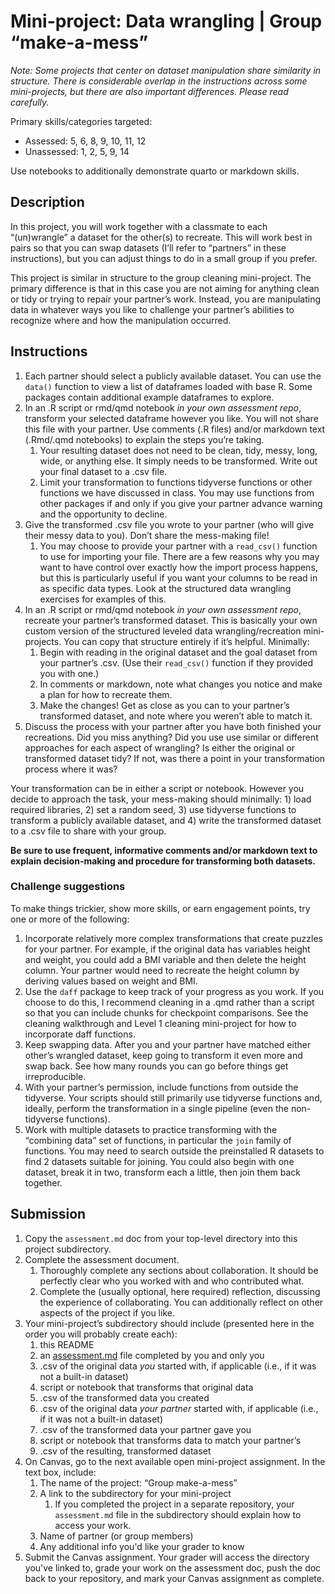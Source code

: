 # Mini-project: Data wrangling | Group “make-a-mess”

*Note: Some projects that center on dataset manipulation share similarity in structure. There is considerable overlap in the instructions across some mini-projects, but there are also important differences. Please read carefully.*

Primary skills/categories targeted:

- Assessed: 5, 6, 8, 9, 10, 11, 12
- Unassessed: 1, 2, 5, 9, 14

Use notebooks to additionally demonstrate quarto or markdown skills.

## Description

In this project, you will work together with a classmate to each “(un)wrangle” a dataset for the other(s) to recreate. This will work best in pairs so that you can swap datasets (I’ll refer to “partners” in these instructions), but you can adjust things to do in a small group if you prefer.

This project is similar in structure to the group cleaning mini-project. The primary difference is that in this case you are not aiming for anything clean or tidy or trying to repair your partner’s work. Instead, you are manipulating data in whatever ways you like to challenge your partner’s abilities to recognize where and how the manipulation occurred.

## Instructions

1. Each partner should select a publicly available dataset. You can use the `data()` function to view a list of dataframes loaded with base R. Some packages contain additional example dataframes to explore.
2. In an .R script or rmd/qmd notebook *in your own assessment repo*, transform your selected dataframe however you like. You will not share this file with your partner. Use comments (.R files) and/or markdown text (.Rmd/.qmd notebooks) to explain the steps you’re taking.
    1. Your resulting dataset does not need to be clean, tidy, messy, long, wide, or anything else. It simply needs to be transformed. Write out your final dataset to a .csv file.
    2. Limit your transformation to functions tidyverse functions or other functions we have discussed in class. You may use functions from other packages if and only if you give your partner advance warning and the opportunity to decline.
3. Give the transformed .csv file you wrote to your partner (who will give their messy data to you). Don’t share the mess-making file!
    1. You may choose to provide your partner with a `read_csv()` function to use for importing your file. There are a few reasons why you may want to have control over exactly how the import process happens, but this is particularly useful if you want your columns to be read in as specific data types. Look at the structured data wrangling exercises for examples of this.
4. In an .R script or rmd/qmd notebook *in your own assessment repo*, recreate your partner’s transformed dataset. This is basically your own custom version of the structured leveled data wrangling/recreation mini-projects. You can copy that structure entirely if it’s helpful. Minimally:
    1. Begin with reading in the original dataset and the goal dataset from your partner’s .csv. (Use their `read_csv()` function if they provided you with one.)
    2. In comments or markdown, note what changes you notice and make a plan for how to recreate them.
    3. Make the changes! Get as close as you can to your partner’s transformed dataset, and note where you weren’t able to match it.
5. Discuss the process with your partner after you have both finished your recreations. Did you miss anything? Did you use use similar or different approaches for each aspect of wrangling? Is either the original or transformed dataset tidy? If not, was there a point in your transformation process where it was?

Your transformation can be in either a script or notebook. However you decide to approach the task, your mess-making should minimally: 1) load required libraries, 2) set a random seed, 3) use tidyverse functions to transform a publicly available dataset, and 4) write the transformed dataset to a .csv file to share with your group.

**Be sure to use frequent, informative comments and/or markdown text to explain decision-making and procedure for transforming both datasets.**

### Challenge suggestions

To make things trickier, show more skills, or earn engagement points, try one or more of the following:

1. Incorporate relatively more complex transformations that create puzzles for your partner. For example, if the original data has variables height and weight, you could add a BMI variable and then delete the height column. Your partner would need to recreate the height column by deriving values based on weight and BMI.
2. Use the `daff` package to keep track of your progress as you work. If you choose to do this, I recommend cleaning in a .qmd rather than a script so that you can include chunks for checkpoint comparisons. See the cleaning walkthrough and Level 1 cleaning mini-project for how to incorporate daff functions.
3. Keep swapping data. After you and your partner have matched either other’s wrangled dataset, keep going to transform it even more and swap back. See how many rounds you can go before things get irreproducible. 
4. With your partner’s permission, include functions from outside the tidyverse. Your scripts should still primarily use tidyverse functions and, ideally, perform the transformation in a single pipeline (even the non-tidyverse functions).
5. Work with multiple datasets to practice transforming with the “combining data” set of functions, in particular the `join` family of functions. You may need to search outside the preinstalled R datasets to find 2 datasets suitable for joining. You could also begin with one dataset, break it in two, transform each a little, then join them back together.

## Submission

1. Copy the `assessment.md` doc from your top-level directory into this project subdirectory.
2. Complete the assessment document.
    1. Thoroughly complete any sections about collaboration. It should be perfectly clear who you worked with and who contributed what.
    2. Complete the (usually optional, here required) reflection, discussing the experience of collaborating. You can additionally reflect on other aspects of the project if you like.
3. Your mini-project’s subdirectory should include (presented here in the order you will probably create each):
    1. this README
    2. an [assessment.md](http://assessment.md/) file completed by you and only you
    3. .csv of the original data *you* started with, if applicable (i.e., if it was not a built-in dataset)
    4. script or notebook that transforms that original data
    5. .csv of the transformed data you created
    6. .csv of the original data *your partner* started with, if applicable (i.e., if it was not a built-in dataset)
    7. .csv of the transformed data your partner gave you
    8. script or notebook that transforms data to match your partner’s
    9. .csv of the resulting, transformed dataset
4. On Canvas, go to the next available open mini-project assignment. In the text box, include:
    1. The name of the project: “Group make-a-mess”
    2. A link to the subdirectory for your mini-project
        1. If you completed the project in a separate repository, your `assessment.md` file in the subdirectory should explain how to access your work.
    3. Name of partner (or group members)
    4. Any additional info you'd like your grader to know
5. Submit the Canvas assignment. Your grader will access the directory you've linked to, grade your work on the assessment doc, push the doc back to your repository, and mark your Canvas assignment as complete.